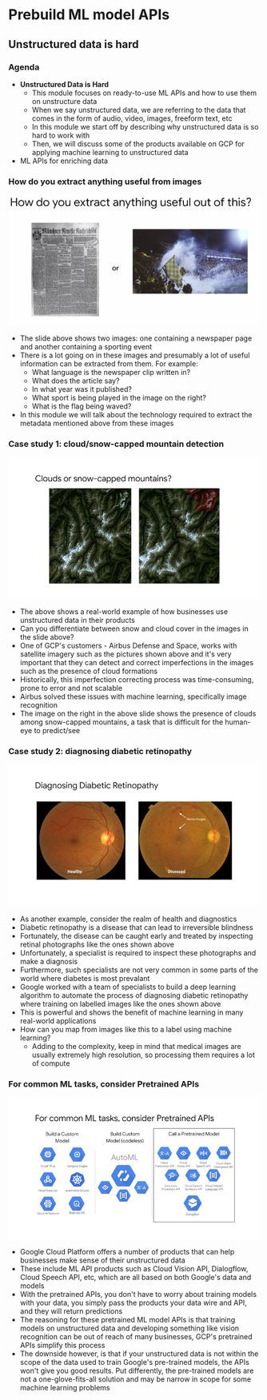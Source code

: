 # Prebuild ML model APIs

## Unstructured data is hard

### Agenda

- **Unstructured Data is Hard**
  - This module focuses on ready-to-use ML APIs and how to use them on unstructure data
  - When we say unstructured data, we are referring to the data that comes in the form of audio, video, images, freeform text, etc
  - In this module we start off by describing why unstructured data is so hard to work with
  - Then, we will discuss some of the products available on GCP for applying machine learning to unstructured data
- ML APIs for enriching data

### How do you extract anything useful from images

![img-extract](./images/img-extract.PNG)

- The slide above shows two images: one containing a newspaper page and another containing a sporting event
- There is a lot going on in these images and presumably a lot of useful information can be extracted from them. For example:
  - What language is the newspaper clip written in?
  - What does the article say?
  - In what year was it published?
  - What sport is being played in the image on the right?
  - What is the flag being waved?
- In this module we will talk about the technology required to extract the metadata mentioned above from these images

### Case study 1: cloud/snow-capped mountain detection

![clouds](./images/snow-detect.jfif)

- The above shows a real-world example of how businesses use unstructured data in their products
- Can you differentiate between snow and cloud cover in the images in the slide above?
- One of GCP's customers - Airbus Defense and Space, works with satellite imagery such as the pictures shown above and it's very important that they can detect and correct imperfections in the images such as the presence of cloud formations
- Historically, this imperfection correcting process was time-consuming, prone to error and not scalable
- Airbus solved these issues with machine learning, specifically image recognition
- The image on the right in the above slide shows the presence of clouds among snow-capped mountains, a task that is difficult for the human-eye to predict/see

### Case study 2: diagnosing diabetic retinopathy

![diabetes](./images/diabetes.jfif)

- As another example, consider the realm of health and diagnostics
- Diabetic retinopathy is a disease that can lead to irreversible blindness
- Fortunately, the disease can be caught early and treated by inspecting retinal photographs like the ones shown above
- Unfortunately, a specialist is required to inspect these photographs and make a diagnosis
- Furthermore, such specialists are not very common in some parts of the world where diabetes is most prevalant
- Google worked with a team of specialists to build a deep learning algorithm to automate the process of diagnosing diabetic retinopathy where training on labelled images like the ones shown above
- This is powerful and shows the benefit of machine learning in many real-world applications
- How can you map from images like this to a label using machine learning?
  - Adding to the complexity, keep in mind that medical images are usually extremely high resolution, so processing them requires a lot of compute

### For common ML tasks, consider Pretrained APIs

![pretrained-apis](./images/pretrained-apis.jfif)

- Google Cloud Platform offers a number of products that can help businesses make sense of their unstructured data
- These include ML API products such as Cloud Vision API, Dialogflow, Cloud Speech API, etc, which are all based on both Google's data and models
- With the pretrained APIs, you don't have to worry about training models with your data, you simply pass the products your data wire and API, and they will return predictions
- The reasoning for these pretrained ML model APIs is that training models on unstructured data and developing something like vision recognition can be out of reach of many businesses, GCP's pretrained APIs simplify this process
- The downside however, is that if your unstructured data is not within the scope of the data used to train Google's pre-trained models, the APIs won't give you good results. Put differently, the pre-trained models are not a one-glove-fits-all solution and may be narrow in scope for some machine learning problems